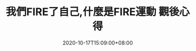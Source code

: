 ---
title: "我們FIRE了自己,什麼是FIRE運動 觀後心得"
date: 2020-10-17T15:09:00+08:00
draft: false

# post thumb
image: ""

# meta description
description: "投資理財近而達成財富自由"

# taxonomies
categories: 
  - "心靈成長"
tags:
  - "職涯規劃"


# post type
type: "post"
---